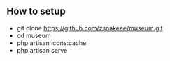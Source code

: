 ## How to setup

- git clone https://github.com/zsnakeee/museum.git
- cd museum
- php artisan icons:cache
- php artisan serve
